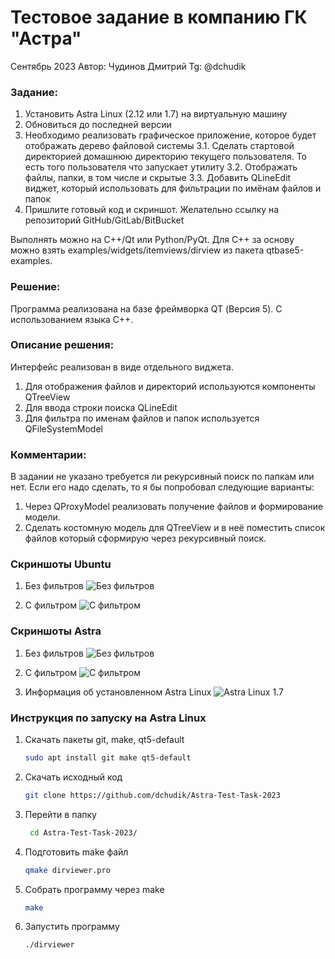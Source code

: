 # Тестовое задание в компанию ГК "Астра"

Сентябрь 2023
Автор: Чудинов Дмитрий
Tg: @dchudik

### Задание:

1. Установить Astra Linux (2.12 или 1.7) на виртуальную машину
2. Обновиться до последней версии
3. Необходимо реализовать графическое приложение, которое будет отображать дерево файловой системы
   3.1. Сделать стартовой директорией домашнюю директорию текущего пользователя. То есть того пользователя что запускает утилиту
   3.2.  Отображать файлы, папки, в том числе и скрытые
   3.3.  Добавить QLineEdit виджет, который использовать для фильтрации по имёнам файлов и папок
4. Пришлите готовый код и скриншот. Желательно ссылку на репозиторий GitHub/GitLab/BitBucket
   
Выполнять можно на С++/Qt или Python/PyQt.
Для С++ за основу можно взять examples/widgets/itemviews/dirview из пакета qtbase5-examples.

### Решение:
Программа реализована на базе фреймворка QT (Версия 5).
С использованием языка C++. 

### Описание решения:
Интерфейс реализован в виде отдельного виджета.
1. Для отображения файлов и директорий используются компоненты QTreeView
2. Для ввода строки поиска QLineEdit
3. Для фильтра по именам файлов и папок используется QFileSystemModel

### Комментарии:

В задании не указано требуется ли рекурсивный поиск по папкам или нет.
Если его надо сделать, то я бы попробовал следующие варианты:
1. Через QProxyModel реализовать получение файлов и формирование модели.
2. Сделать костомную модель для QTreeView и в неё поместить список файлов который сформирую через рекурсивный поиск.

### Скриншоты Ubuntu

1. Без фильтров
![Без фильтров](/screenshots/ubuntu/without_filter.png)

2. С фильтром
![С фильтром](/screenshots/ubuntu/with_filter.png)

### Скриншоты Astra

1. Без фильтров
![Без фильтров](/screenshots/astra/without_filter.jpg)

2. С фильтром
![С фильтром](/screenshots/astra/with_filter.jpg)

3. Информация об установленном Astra Linux
![Astra Linux 1.7](/screenshots/astra/astra_installed.jpg)

### Инструкция по запуску на Astra Linux

1. Скачать пакеты git, make, qt5-default
   
   ```bash
   sudo apt install git make qt5-default
   ```

2. Скачать исходный код

    ```bash
   git clone https://github.com/dchudik/Astra-Test-Task-2023
   ```
3. Перейти в папку
   ```bash
    cd Astra-Test-Task-2023/
   ```
4. Подготовить make файл
    ```bash
   qmake dirviewer.pro
   ```
5. Собрать программу через make
   ```bash
   make
   ```
6. Запустить программу
   ```bash
   ./dirviewer
   ```